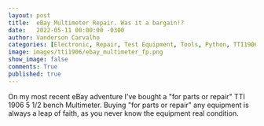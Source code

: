 ```yaml
---
layout: post
title:  eBay Multimeter Repair. Was it a bargain!?
date:   2022-05-11 00:00:00 -0300
author: Vanderson Carvalho
categories: [Electronic, Repair, Test Equipment, Tools, Python, TTI1906]
image: images/tti1906/ebay_multimeter_fp.png
show_image: false
comments: True
published: true
---
```

On my most recent eBay adventure I've bought a "for parts or repair" TTI 1906 5 1/2 bench Multimeter. Buying "for parts or repair" any equipment is always a leap of faith, as you never know the equipment real condition.
